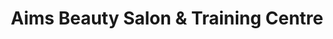 ---
title: "Aims Beauty Salon & Training Centre"
url: /karachi/aims-beauty-salon-and-training-centre/
shop: beauty
---